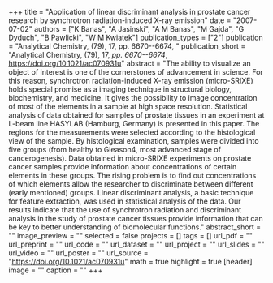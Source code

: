+++
title = "Application of linear discriminant analysis in prostate cancer research by synchrotron radiation-induced X-ray emission"
date = "2007-07-02"
authors = ["K Banas", "A Jasinski", "A M Banas", "M Gajda", "G Dyduch", "B Pawlicki", "W M Kwiatek"]
publication_types = ["2"]
publication = "Analytical Chemistry, (79), 17, pp. 6670--6674, "
publication_short = "Analytical Chemistry, (79), 17, _pp. 6670--6674_, https://doi.org/10.1021/ac070931u"
abstract = "The ability to visualize an object of interest is one of the cornerstones of advancement in science. For this reason, synchrotron radiation-induced X-ray emission (micro-SRIXE) holds special promise as a imaging technique in structural biology, biochemistry, and medicine. It gives the possibility to image concentration of most of the elements in a sample at high space resolution. Statistical analysis of data obtained for samples of prostate tissues in an experiment at L-beam line HASYLAB (Hamburg, Germany) is presented in this paper. The regions for the measurements were selected according to the histological view of the sample. By histological examination, samples were divided into five groups (from healthy to Gleason4, most advanced stage of cancerogenesis). Data obtained in micro-SRIXE experiments on prostate cancer samples provide information about concentrations of certain elements in these groups. The rising problem is to find out concentrations of which elements allow the researcher to discriminate between different (early mentioned) groups. Linear discriminant analysis, a basic technique for feature extraction, was used in statistical analysis of the data. Our results indicate that the use of synchrotron radiation and discriminant analysis in the study of prostate cancer tissues provide information that can be key to better understanding of biomolecular functions."
abstract_short = ""
image_preview = ""
selected = false
projects = []
tags = []
url_pdf = ""
url_preprint = ""
url_code = ""
url_dataset = ""
url_project = ""
url_slides = ""
url_video = ""
url_poster = ""
url_source = "https://doi.org/10.1021/ac070931u"
math = true
highlight = true
[header]
image = ""
caption = ""
+++
